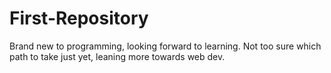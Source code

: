 # First-Repository

Brand new to programming, looking forward to learning. Not too sure which path to take just yet, leaning more towards web dev.
